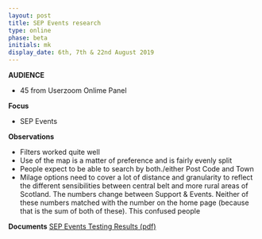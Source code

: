 ```yaml
---
layout: post
title: SEP Events research
type: online
phase: beta
initials: mk
display_date: 6th, 7th & 22nd August 2019
---
```


**AUDIENCE**
- 45 from Userzoom Onlime Panel

**Focus**
- SEP Events

**Observations**
- Filters worked quite well
- Use of the map is a matter of preference and is fairly evenly split
- People expect to be able to search by both./either Post Code and Town
- Milage options need to cover a lot of distance and granularity to reflect the different sensibilities between central belt and more rural areas of Scotland.
The numbers change between Support & Events. Neither of these numbers matched with the number on the home page (because that is the sum of both of these). This confused people

**Documents**
[SEP Events Testing Results (pdf)](../files/SEP_2019_Aug_22_Events_testing.pdf)
